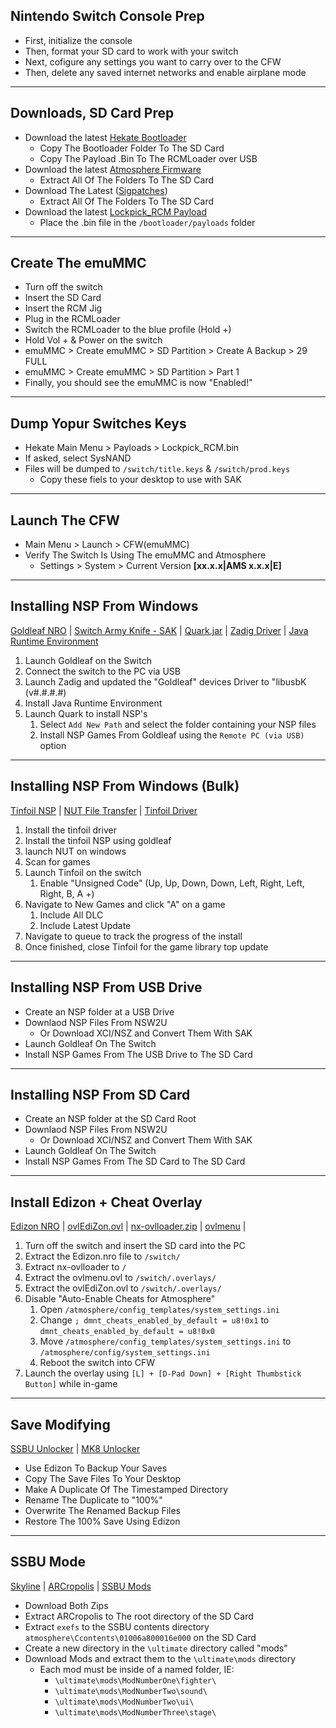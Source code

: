 ##  Nintendo Switch Console Prep
-   First, initialize the console
-   Then, format your SD card to work with your switch
-   Next, cofigure any settings you want to carry over to the CFW
-   Then, delete any saved internet networks and enable airplane mode

---

##  Downloads, SD Card Prep
-   Download the latest [Hekate Bootloader](https://github.com/CTCaer/hekate/releases)
    -   Copy The Bootloader Folder To The SD Card
    -   Copy The Payload .Bin To The RCMLoader over USB
-   Download the latest [Atmosphere Firmware](https://github.com/Atmosphere-NX/Atmosphere/releases)
    -   Extract All Of The Folders To The SD Card
-   Download The Latest ([Sigpatches](https://gbatemp.net/threads/sigpatches-for-atmosphere-hekate-fss0-fusee-package3.571543/))
    -   Extract All Of The Folders To The SD Card
-   Download the latest [Lockpick_RCM Payload](https://github.com/dezem/SAK/releases/)
    -   Place the .bin file in the `/bootloader/payloads` folder

---

##  Create The emuMMC
-   Turn off the switch
-   Insert the SD Card
-   Insert the RCM Jig
-   Plug in the RCMLoader
-   Switch the RCMLoader to the blue profile (Hold +)
-   Hold Vol + & Power on the switch
-   emuMMC > Create emuMMC > SD Partition > Create A Backup > 29 FULL
-   emuMMC > Create emuMMC > SD Partition > Part 1
-   Finally, you should see the emuMMC is now "Enabled!"

---

##  Dump Yopur Switches Keys
-   Hekate Main Menu > Payloads > Lockpick_RCM.bin
-   If asked, select SysNAND
-   Files will be dumped to `/switch/title.keys` & `/switch/prod.keys`
    -   Copy these fiels to your desktop to use with SAK

---

##  Launch The CFW
-   Main Menu > Launch > CFW(emuMMC)
-   Verify The Switch Is Using The emuMMC and Atmosphere
    -   Settings > System > Current Version **[xx.x.x|AMS x.x.x|E]**

---

##  Installing NSP From Windows
[Goldleaf NRO](https://github.com/XorTroll/Goldleaf/releases) | [Switch Army Knife - SAK](https://github.com/dezem/SAK/releases/) | [Quark.jar](https://github.com/XorTroll/Goldleaf/releases) | [Zadig Driver](https://zadig.akeo.ie/) | [Java Runtime Environment](https://www.java.com/en/download/manual.jsp)


1.  Launch Goldleaf on the Switch
2.  Connect the switch to the PC via USB
3.  Launch Zadig and updated the "Goldleaf" devices Driver to "libusbK (v#.#.#.#)
4.  Install Java Runtime Environment
5.  Launch Quark to install NSP's
    1.  Select `Add New Path` and select the folder containing your NSP files
    2.  Install NSP Games From Goldleaf using the `Remote PC (via USB)` option

---

##  Installing NSP From Windows (Bulk)
[Tinfoil NSP](https://tinfoil.io/Download) | [NUT File Transfer](https://github.com/blawar/nut/releases) | [Tinfoil Driver](https://github.com/blawar/nut/releases)


1.  Install the tinfoil driver
2.  Install the tinfoil NSP using goldleaf
3.  launch NUT on windows
4.  Scan for games
5.  Launch Tinfoil on the switch
    1.  Enable "Unsigned Code" (Up, Up, Down, Down, Left, Right, Left, Right, B, A +)
5.  Navigate to New Games and click "A" on a game
    1.  Include All DLC
    2.  Include Latest Update
5.  Navigate to queue to track the progress of the install
6.  Once finished, close Tinfoil for the game library top update


---

##  Installing NSP From USB Drive
-   Create an NSP folder at a USB Drive
-   Downlaod NSP Files From NSW2U
    -   Or Download XCI/NSZ and Convert Them With SAK
-   Launch Goldleaf On The Switch
-   Install NSP Games From The USB Drive to The SD Card

---

##  Installing NSP From SD Card
-   Create an NSP folder at the SD Card Root
-   Downlaod NSP Files From NSW2U
    -   Or Download XCI/NSZ and Convert Them With SAK
-   Launch Goldleaf On The Switch
-   Install NSP Games From The SD Card to The SD Card

---

##  Install Edizon + Cheat Overlay
[Edizon NRO](https://github.com/WerWolv/EdiZon/releases) | [ovlEdiZon.ovl](https://github.com/WerWolv/EdiZon/releases) | [nx-ovlloader.zip](https://github.com/WerWolv/nx-ovlloader/releases/) | [ovlmenu](https://github.com/WerWolv/Tesla-Menu/releases) | 

1.  Turn off the switch and insert the SD card into the PC
2.  Extract the Edizon.nro file to `/switch/`
3.  Extract nx-ovlloader to `/`
4.  Extract the ovlmenu.ovl to `/switch/.overlays/`
5.  Extract the ovlEdiZon.ovl to `/switch/.overlays/`
6.  Disable "Auto-Enable Cheats for Atmosphere"
    1.  Open `/atmosphere/config_templates/system_settings.ini`
    2.  Change `; dmnt_cheats_enabled_by_default = u8!0x1` to `dmnt_cheats_enabled_by_default = u8!0x0`
    3.  Move `/atmosphere/config_templates/system_settings.ini` to `/atmosphere/config/system_settings.ini` 
    4.  Reboot the switch into CFW
7.   Launch the overlay using `[L] + [D-Pad Down] + [Right Thumbstick Button]` while in-game

---

##  Save Modifying
[SSBU Unlocker](https://github.com/CapitanRetraso/Ultimate-Smasher/releases/) | [MK8 Unlocker](https://gamebanana.com/mods/50150)

-   Use Edizon To Backup Your Saves
-   Copy The Save Files To Your Desktop
-   Make A Duplicate Of The Timestamped Directory
-   Rename The Duplicate to "100%"
-   Overwrite The Renamed Backup Files
-   Restore The 100% Save Using Edizon 
---

##  SSBU Mode
[Skyline](https://github.com/skyline-dev/skyline/releases) | [ARCropolis](https://github.com/Raytwo/ARCropolis/releases) | [SSBU Mods](https://gamebanana.com/mods/games/6498)

-   Download Both Zips
-   Extract ARCropolis to The root directory of the SD Card
-   Extract `exefs` to the SSBU contents directory `atmosphere\Ccontents\01006a800016e000` on the SD Card
-   Create a new directory in the `\ultimate` directory called "mods" 
-   Download Mods and extract them to the `\ultimate\mods` directory
    -   Each mod must be inside of a named folder, IE:
        -   `\ultimate\mods\ModNumberOne\fighter\`
        -   `\ultimate\mods\ModNumberTwo\sound\`
        -   `\ultimate\mods\ModNumberTwo\ui\`
        -   `\ultimate\mods\ModNumberThree\stage\`